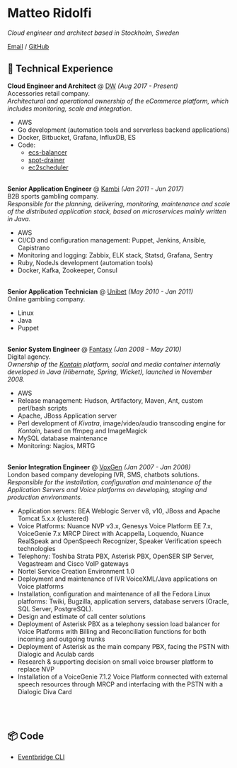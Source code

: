 # Matteo Ridolfi

_Cloud engineer and architect based in Stockholm, Sweden_

[Email](mailto:spezam@gmail.com) / [GitHub](https://github.com/spezam/)

## 🔧 Technical Experience

**Cloud Engineer and Architect** @ [DW](https://danielwellington.com) _(Aug 2017 - Present)_ <br>
Accessories retail company.<br>
_Architectural and operational ownership of the eCommerce platform, which includes monitoring, scale and integration._
  - AWS
  - Go development (automation tools and serverless backend applications)
  - Docker, Bitbucket, Grafana, InfluxDB, ES
  - Code:
    - [ecs-balancer](https://github.com/dwtechnologies/ecs-balancer)
    - [spot-drainer](https://github.com/dwtechnologies/spot-drainer)
    - [ec2scheduler](https://github.com/dwtechnologies/ec2scheduler)
<br><br>

**Senior Application Engineer** @ [Kambi](https://kambi.com) _(Jan 2011 - Jun 2017)_ <br>
B2B sports gambling company.<br>
_Responsible for the planning, delivering, monitoring, maintenance and scale of the distributed application stack, based on microservices mainly written in Java._
  - AWS
  - CI/CD and configuration management: Puppet, Jenkins, Ansible, Capistrano
  - Monitoring and logging: Zabbix, ELK stack, Statsd, Grafana, Sentry
  - Ruby, NodeJs development (automation tools)
  - Docker, Kafka, Zookeeper, Consul
<br><br>

**Senior Application Technician** @ [Unibet](https://kindredgroup.com) _(May 2010 - Jan 2011)_ <br>
Online gambling company.
  - Linux
  - Java
  - Puppet
<br><br>

**Senior System Engineer** @ [Fantasy](https://fantasy.co) _(Jan 2008 - May 2010)_ <br>
Digital agency.<br>
_Ownership of the [Kontain](http://kontain.com) platform, social and media container internally developed in Java (Hibernate, Spring, Wicket), launched in November 2008._
  - AWS
  - Release management: Hudson, Artifactory, Maven, Ant, custom perl/bash scripts
  - Apache, JBoss Application server
  - Perl development of _Kivatra_, image/video/audio transcoding engine for _Kontain_, based on ffmpeg and ImageMagick
  - MySQL database maintenance
  - Monitoring: Nagios, MRTG
<br><br>

**Senior Integration Engineer** @ [VoxGen](https://www.voxgen.com) _(Jan 2007 - Jan 2008)_ <br>
London based company developing IVR, SMS, chatbots solutions.<br>
_Responsible for the installation, configuration and maintenance of the Application Servers and Voice platforms on developing, staging and production environments._
  - Application servers: BEA Weblogic Server v8, v10, JBoss and Apache Tomcat 5.x.x (clustered)
  - Voice Platforms: Nuance NVP v3.x, Genesys Voice Platform EE 7.x, VoiceGenie 7.x MRCP Direct with Acappella, Loquendo, Nuance RealSpeak and OpenSpeech Recognizer, Speaker Verification speech technologies
  - Telephony: Toshiba Strata PBX, Asterisk PBX, OpenSER SIP Server, Vegastream and Cisco VoIP gateways
  - Nortel Service Creation Environment 1.0
  - Deployment and maintenance of IVR VoiceXML/Java applications on Voice platforms
  - Installation, configuration and maintenance of all the Fedora Linux platforms: Twiki, Bugzilla, application servers, database servers (Oracle, SQL Server, PostgreSQL).
  - Design and estimate of call center solutions
  - Deployment of Asterisk PBX as a telephony session load balancer for Voice Platforms with Billing and Reconciliation functions for both incoming and outgoing trunks
  - Deployment of Asterisk as the main company PBX, facing the PSTN with Dialogic and Aculab cards
  - Research & supporting decision on small voice browser platform to replace NVP
  - Installation of a VoiceGenie 7.1.2 Voice Platform connected with external speech resources through MRCP and interfacing with the PSTN with a Dialogic Diva Card


<br><br>

## 📦 Code
  - [Eventbridge CLI](https://github.com/spezam/eventbridge-cli)

